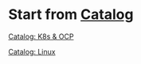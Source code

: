 # **Start from [Catalog](./catalog/index.md)**

[Catalog: K8s & OCP](./catalog/k8s&ocp/index.md)

[Catalog: Linux](./catalog/linux/index.md)


















































































